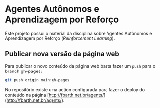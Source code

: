 # Agentes Autônomos e Aprendizagem por Reforço

Este projeto possui o material da disciplina sobre Agentes Autônomos e 
Aprendizagem por Reforço (*Reinforcement Learning*).

## Publicar nova versão da página web

Para publicar o novo conteúdo da página web basta fazer um `push` para o branch gh-pages:

````bash
git push origin main:gh-pages
````

No repositório existe uma action configurada para fazer o deploy do conteúdo na página [http://fbarth.net.br/agents/](http://fbarth.net.br/agents/).
